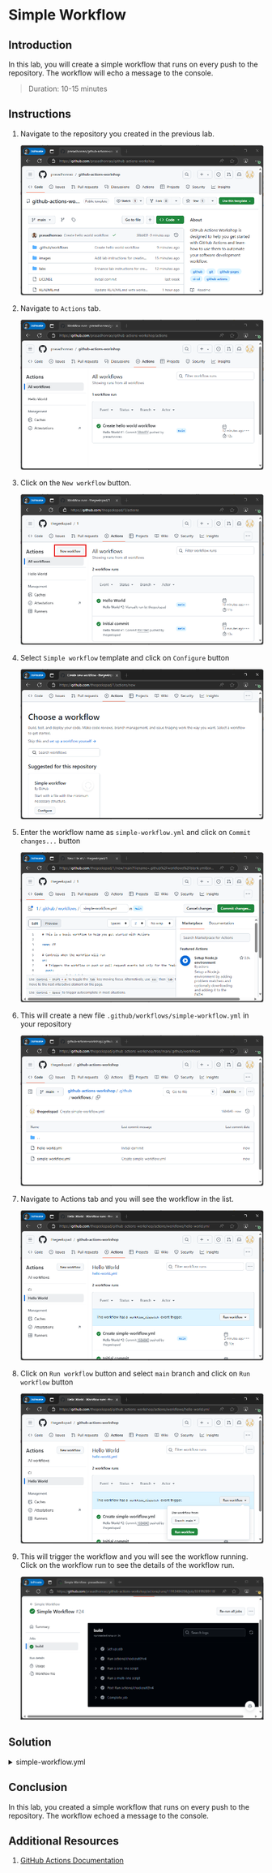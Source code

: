 # Simple Workflow

## Introduction

In this lab, you will create a simple workflow that runs on every push to the repository. The workflow will echo a message to the console.

> Duration: 10-15 minutes

## Instructions

1. Navigate to the repository you created in the previous lab.

   ![Navigate to Repository](../images/simple-workflow/1.png)

2. Navigate to `Actions` tab.

   ![Navigate to Actions](../images/simple-workflow/2.png)

3. Click on the `New workflow` button.

   ![New Workflow](../images/simple-workflow/3.png)

4. Select `Simple workflow` template and click on `Configure` button

   ![Select Simple Workflow](../images/simple-workflow/4.png)

5. Enter the workflow name as `simple-workflow.yml` and click on `Commit changes...` button

   ![Enter Workflow Name](../images/simple-workflow/5.png)

6. This will create a new file `.github/workflows/simple-workflow.yml` in your repository

   ![Workflow Created](../images/simple-workflow/6.png)

7. Navigate to Actions tab and you will see the workflow in the list.

   ![Workflow List](../images/simple-workflow/7.png)

8. Click on `Run workflow` button and select `main` branch and click on `Run workflow` button

   ![Run Workflow](../images/simple-workflow/8.png)

9. This will trigger the workflow and you will see the workflow running. Click on the workflow run to see the details of the workflow run.

   ![Workflow Run](../images/simple-workflow/9.png)

## Solution

<details>
  <summary>simple-workflow.yml</summary>
  
```YAML

# This is a basic workflow to help you get started with Actions

name: Simple Workflow

# Controls when the workflow will run
on:
  # Triggers the workflow on push or pull request events but only for the "main" branch
  # push:
  #   branches: ['main']
  # pull_request:
  #   branches: ['main']

  # Allows you to run this workflow manually from the Actions tab
  workflow_dispatch:

# A workflow run is made up of one or more jobs that can run sequentially or in parallel
jobs:
  # This workflow contains a single job called "build"
  build:
    # The type of runner that the job will run on
    runs-on: ubuntu-latest

    # Steps represent a sequence of tasks that will be executed as part of the job
    steps:
      # Checks-out your repository under $GITHUB_WORKSPACE, so your job can access it
      - uses: actions/checkout@v4

      # Runs a single command using the runners shell
      - name: Run a one-line script
        run: echo Hello, world!

      # Runs a set of commands using the runners shell
      - name: Run a multi-line script
        run: |
          echo Add other actions to build,
          echo test, and deploy your project.
```

</details>

## Conclusion

In this lab, you created a simple workflow that runs on every push to the repository. The workflow echoed a message to the console.

## Additional Resources

1. [GitHub Actions Documentation](https://docs.github.com/en/actions)
